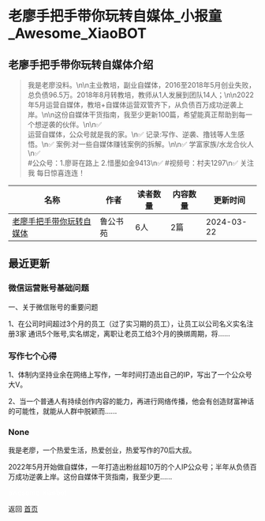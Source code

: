 # 老廖手把手带你玩转自媒体_小报童_Awesome_XiaoBOT

## 老廖手把手带你玩转自媒体介绍
> 我是老廖没料。\n\n主业教培，副业自媒体，2016至2018年5月创业失败，总负债96.5万。2018年8月转教培，教师从1人发展到团队14人；\n\n2022年5月运营自媒体，教培+自媒体运营双管齐下，从负债百万成功逆袭上岸。\n\n这份自媒体干货指南，我至少更新100篇，希望能真正帮助到每一个想逆袭的伙伴。\n\n✅  
运营自媒体，公众号就是我的家。\n✅ 记录:写作、逆袭、撸钱等人生感悟。\n✅ 案例:对一些自媒体赚钱案例的拆解。\n\n✅ 学富家族/水龙合伙人\n✅  
#公众号：1.廖哥在路上 2.惜墨如金9413\n✅ #视频号：村夫1297\n✅ 关注我 每日惊喜连连！  
  


|名称|作者|读者数量|内容数量|更新时间|
|---|---|---|---|---|
|[老廖手把手带你玩转自媒体](https://xiaobot.net/p/LYG9413?refer=9c3f1c95-a052-465a-9902-f6d75080262a)|鲁公书苑|6人|2篇|2024-03-22|

## 最近更新
### 微信运营账号基础问题

一、关于微信账号的重要问题

1、在公司时间超过3个月的员工（过了实习期的员工），让员工以公司名义实名注册3家 通讯5个账号,实名绑定，离职让老员工给3个月的换绑周期，将......

### 写作七个心得

1、体制内坚持业余在网络上写作，一年时间打造出自己的IP，写出了一个公众号大V。

2、当一个普通人有持续创作内容的能力，再进行网络传播，他会有创造财富神话的可能性，就能从人群中脱颖而......

### None

我是老廖，一个热爱生活，热爱创业，热爱写作的70后大叔。

2022年5月开始做自媒体，一年打造出粉丝超10万的个人IP公众号；半年从负债百万成功逆袭上岸。这份自媒体干货指南，我至少更......


<a href="https://github.com/Reno9527/awesome-xiaobot" style="color: white; text-decoration: none;">awesome-xiaobot</a>

返回 [首页](../README.md)
